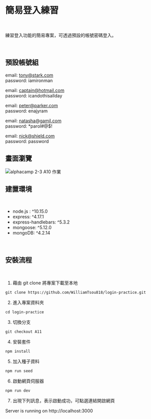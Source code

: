 # 簡易登入練習

<br>

練習登入功能的簡易專案，可透過預設的帳號密碼登入。

<br>

## 預設帳號組

email: tony@stark.com 
<br>
password: iamironman

email: captain@hotmail.com
<br>
password: icandothisallday

email: peter@parker.com
<br>
password: enajyram

email: natasha@gamil.com
<br>
password: *parol#@$!

email: nick@shield.com
<br>
password: password


## 畫面瀏覽
![alphacamp 2-3 A10 作業](https://user-images.githubusercontent.com/78346513/124911170-09ebfa00-e01f-11eb-931b-3aaaf3bdcf3f.png)


## 建置環境

<br>

* node.js : ^10.15.0
* express: ^4.17.1
* express-handlebars: ^5.3.2
* mongoose: ^5.12.0
* mongoDB: ^4.2.14

<br>

## 安裝流程

<br>

1. 藉由 git clone 將專案下載至本地
```
git clone https://github.com/WilliamTsou818/login-practice.git
```
2. 進入專案資料夾
```
cd login-practice
```
3. 切換分支
```
git checkout A11
```
4. 安裝套件
```
npm install
```
5. 加入種子資料
```
npm run seed
```
6. 啟動網頁伺服器
```
npm run dev
```
7. 出現下列訊息，表示啟動成功，可點選連結開啟網頁

Server is running on http://localhost:3000